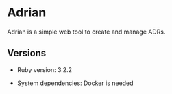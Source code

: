 # Adrian

Adrian is a simple web tool to create and manage ADRs.

## Versions

* Ruby version: 3.2.2

* System dependencies: Docker is needed
